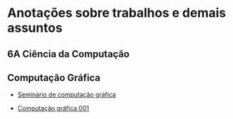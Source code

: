 # Anotações sobre trabalhos e demais assuntos
## 6A Ciência da Computação

## Computação Gráfica

- [Seminário de computação gráfica](https://gustavomotamacedo.github.io/notas-faculdade/Semin%C3%A1rio%20de%20Computa%C3%A7%C3%A3o%20Gr%C3%A1fica)

- [Computação gráfica 001](https://gustavomotamacedo.github.io/notas-faculdade/Computa%C3%A7%C3%A3o%20gr%C3%A1fica%20001)
